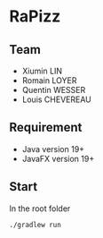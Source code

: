 # RaPizz

## Team
- Xiumin LIN
- Romain LOYER
- Quentin WESSER
- Louis CHEVEREAU

## Requirement
- Java    version 19+
- JavaFX  version 19+

## Start
In the root folder
```bach
./gradlew run
```